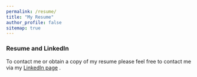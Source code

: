 ```yaml
---
permalink: /resume/
title: "My Resume"
author_profile: false
sitemap: true
---
```



### Resume and LinkedIn ###   

To contact me or obtain a copy of my resume please feel free to contact me via my [LinkedIn page](www.linkedin.com/in/johngorsky) .